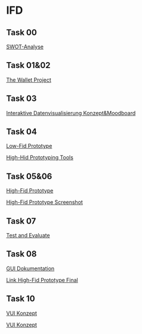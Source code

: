# IFD

<h2 id="task-00">Task 00</h2>

<p><a href="https://github.com/BusraAylin/IFD/blob/main/task0_swot.md" target="_blank">SWOT-Analyse</a></p>

<h2 id="task-001">Task 01&02</h2>

<p><a href="https://github.com/BusraAylin/IFD/blob/main/Wallet%20Project.pdf" target="_blank">The Wallet Project</a></p>

<h2 id="task-003">Task 03</h2>

<p><a href="https://github.com/BusraAylin/IFD/blob/main/nteraktive%20Datenvisualisierung_Konzept%26Moodboard.pdf" target="_blank">Interaktive Datenvisualisierung Konzept&Moodboard</a></p>

<h2 id="task-004">Task 04</h2>

<p><a href="https://github.com/BusraAylin/IFD/blob/main/Low-Fid%20Prototype.pdf" target="_blank">Low-Fid Prototype</a></p>
<p><a href="https://github.com/BusraAylin/IFD/blob/main/Sketch_Büsra_Aylin_Tuzun.pdf" target="_blank">High-Hid Prototyping Tools</a></p>

<h2 id="task-005">Task 05&06</h2>

<p><a href="https://xd.adobe.com/view/916e1701-18fd-4d94-9ee2-879c28a8028a-c43d/" target="_blank">High-Fid Prototype</a></p>
<p><a href="https://github.com/BusraAylin/IFD/blob/main/High-Fid%20Prototype_Screens.pdf" target="_blank">High-Fid Prototype Screenshot</a></p>

<h2 id="task-007">Task 07</h2>

<p><a href="https://github.com/BusraAylin/IFD/blob/main/%2307%20Test%20and%20Evaluate.pdf" target="_blank">Test and Evaluate</a></p>

<h2 id="task-008">Task 08</h2>

<p><a href="https://github.com/BusraAylin/IFD/blob/main/%2308_GUI_Dokumentation.pdf" target="_blank">GUI Dokumentation</a></p>
<p><a href="https://xd.adobe.com/view/ff593d81-492e-4250-8eaf-fcfce61187a7-aa0a/" target="_blank">Link High-Fid Prototype Final</a></p>

<h2 id="task-008">Task 10</h2>

<p><a href="https://app.fabble.io/prototype/8fb440" target="_blank">VUI Konzept</a></p>
<p><a href="https://github.com/BusraAylin/IFD/blob/main/VUI_Konzept.pdf" target="_blank">VUI Konzept</a></p>





